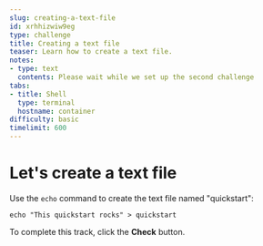 ```yaml
---
slug: creating-a-text-file
id: xrhhizwiw9eg
type: challenge
title: Creating a text file
teaser: Learn how to create a text file.
notes:
- type: text
  contents: Please wait while we set up the second challenge
tabs:
- title: Shell
  type: terminal
  hostname: container
difficulty: basic
timelimit: 600
---
```


Let's create a text file
========================

Use the `echo` command to create the text file named "quickstart":

```
echo "This quickstart rocks" > quickstart
```

To complete this track, click the **Check** button.